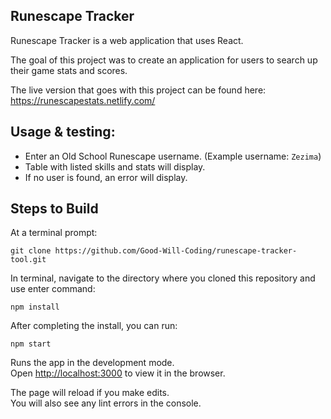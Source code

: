 ## Runescape Tracker

Runescape Tracker is a web application that uses React.

The goal of this project was to create an application for users to search up their game stats and scores.

The live version that goes with this project can be found here:
https://runescapestats.netlify.com/

## Usage & testing:

- Enter an Old School Runescape username.
  (Example username: `Zezima`)
- Table with listed skills and stats will display.
- If no user is found, an error will display.


 ## Steps to Build

At a terminal prompt:

`git clone https://github.com/Good-Will-Coding/runescape-tracker-tool.git` 

In terminal, navigate to the directory where you cloned this repository and use
enter command:

`npm install`

After completing the install, you can run:

`npm start`

Runs the app in the development mode.<br>
Open [http://localhost:3000](http://localhost:3000) to view it in the browser.

The page will reload if you make edits.<br>
You will also see any lint errors in the console.

